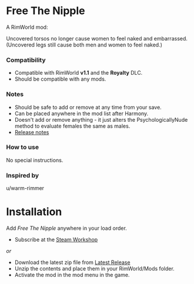# Free The Nipple
A RimWorld mod:

Uncovered torsos no longer cause women to feel naked and embarrassed.  
(Uncovered legs still cause both men and women to feel naked.)

### Compatibility
- Compatible with RimWorld **v1.1** and the **Royalty** DLC.
- Should be compatible with any mods.

### Notes
- Should be safe to add or remove at any time from your save.
- Can be placed anywhere in the mod list after Harmony.
- Doesn't add or remove anything - it just alters the PsychologicallyNude method to evaluate females the same as males.
- [Release notes](https://github.com/okradonkey/FreeTheNipple/releases/)

### How to use
No special instructions.

### Inspired by
u/warm-rimmer

# Installation
Add _Free The Nipple_ anywhere in your load order.
- Subscribe at the [Steam Workshop](https://steamcommunity.com/sharedfiles/filedetails/?id=2066062228)

 _or_

- Download the latest zip file from [Latest Release](https://github.com/okradonkey/FreeTheNipple/releases)
- Unzip the contents and place them in your RimWorld/Mods folder.
- Activate the mod in the mod menu in the game.
